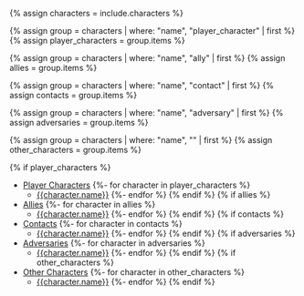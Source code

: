{% assign characters = include.characters %}

{% assign group = characters | where: "name", "player_character" | first %}
{% assign player_characters = group.items %}

{% assign group = characters | where: "name", "ally" | first %}
{% assign allies = group.items %}

{% assign group = characters | where: "name", "contact" | first %}
{% assign contacts = group.items %}

{% assign group = characters | where: "name", "adversary" | first %}
{% assign adversaries = group.items %}

{% assign group = characters | where: "name", "" | first %}
{% assign other_characters = group.items %}

{% if player_characters %}
- [Player Characters](#player-characters)
{%- for character in player_characters %}
  - [{{character.name}}](#{{character.slug}})
{%- endfor %}
{% endif %}
{% if allies %}
- [Allies](#allies)
{%- for character in allies %}
  - [{{character.name}}](#{{character.slug}})
{%- endfor %}
{% endif %}
{% if contacts %}
- [Contacts](#contacts)
{%- for character in contacts %}
  - [{{character.name}}](#{{character.slug}})
{%- endfor %}
{% endif %}
{% if adversaries %}
- [Adversaries](#adversaries)
{%- for character in adversaries %}
  - [{{character.name}}](#{{character.slug}})
{%- endfor %}
{% endif %}
{% if other_characters %}
- [Other Characters](#other-characters)
{%- for character in other_characters %}
  - [{{character.name}}](#{{character.slug}})
{%- endfor %}
{% endif %}
